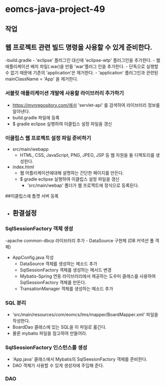 # eomcs-java-project-49

## 작업
## 웹 프로젝트 관련 빌드 명령을 사용할 수 있게 준비한다.
-build.gradle
    - 'eclipse' 플러그인 대신에 'eclipse-wtp' 플러그인을 추가한다.
    - 웹 애플리케이션 배치 파일(.war)을 만들 'war'플러그 인을 추가한다.
    - 단독으로 실행할 수 없기 때문에 기존의 'application'은 제거한다.
    - 'application' 플러그인과 관련된 mainClassName = 'App' 을 제거한다.

### 서블릿 애플리케이션 개발에 사용할 라이브러리 추가하기
- https://mvnrepository.com/에서 'servlet-api' 를 검색하여 라이브러리 정보를 알아낸다.
- build.gradle 파일에 등록
- $ gradle eclipse 실행하여 이클립스 설정 파일을 갱신

### 이클립스 웹 프로젝트 설정 파일 준비하기
- src/main/webapp
    - HTML, CSS, JavaScript, PNG, JPEG, JSP 등 웹 자원을 둘 디렉토리를 생성한다.
- index.html
    - 웹 어플리케이션에대해 설명하는 간단한 페이지를 만든다.
    - $ gradle eclipse 실행하여 이클립스 설정 파일을 갱신
        - 'src/main/webap' 폴더가 웹 프로젝트에 정식으로 등록된다.

##이클립스에 톰캣 서버 등록
- 환결설정 
    - 

### SqlSessionFactory 객체 생성
-apache common-dbcp 라이브러리 추가
    - DataSource 구현체 (DB 커넥션 풀 객체)
- AppConfig.java 작성
    - DataSource 객체를 생성하는 메소드 추가
    - SqlSessionFactory 객체를 생성하는 메서드 변경
     - Mybatis-Spring 연동 라이브러리에서 제공하는 도우미 클래스를 사용하여 SqlSessionFactory 객체를 만든다.
    - TransationManager 객체를 생성하는 메소드 추가

### SQL 분리
- 'src/main/resources/com/eomcs/lms/mapper/BoardMapper.xml' 파일을 작성한다.
- BoardDao 클래스에 있는 SQL을 이 파일로 옮긴다.
- 물론 mybatis 파일을 참고하여 만들어라.

### SqlSessionFactory 인스턴스를 생성

- 'App.java' 클래스에서 Mybatis의 SqlSeesionFactory 객체를 준비한다.
- DAO 객체가 사용할 수 있게 생성자에 주입해 준다.

### DAO